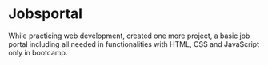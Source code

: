 # Jobsportal
While practicing web development, created one more project, a basic job portal including all needed in functionalities with HTML, CSS and JavaScript only in bootcamp.
